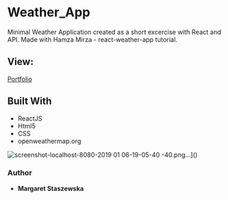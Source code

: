 # Weather_App

Minimal Weather Application created as a short excercise with React and API.
Made with Hamza Mirza - react-weather-app tutorial.


## View:
[Portfolio](https://.....)

## Built With

* ReactJS
* Html5
* CSS
* openweathermap.org

![screenshot-localhost-8080-2019 01 06-19-05-40](https://user-images.githubusercontent.com/35031023/50739944-1f320480-11e7-11e9-8c80-cbc56c43cc2e.png)
-40.png…]()

### Author
* **Margaret Staszewska**